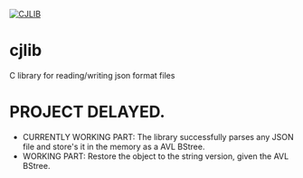 [![CJLIB](https://github.com/constarg/cjlib/actions/workflows/cjlib.yml/badge.svg?branch=main)](https://github.com/constarg/cjlib/actions/workflows/cjlib.yml)
# cjlib
C library for reading/writing json format files

# PROJECT DELAYED.
  - CURRENTLY WORKING PART: The library successfully parses any JSON file and store's it in the memory as a AVL BStree.
  - WORKING PART: Restore the object to the string version, given the AVL BStree.
